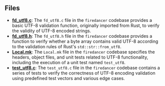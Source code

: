 
## Files
- **[fd_utf8.c](utf8/fd_utf8.c.driver.md)**: The `fd_utf8.c` file in the `firedancer` codebase provides a basic UTF-8 validation function, originally imported from Rust, to verify the validity of UTF-8 encoded strings.
- **[fd_utf8.h](utf8/fd_utf8.h.driver.md)**: The `fd_utf8.h` file in the `firedancer` codebase provides a function to verify whether a byte array contains valid UTF-8 according to the validation rules of Rust's `std::str::from_utf8`.
- **[Local.mk](utf8/Local.mk.driver.md)**: The `Local.mk` file in the `firedancer` codebase specifies the headers, object files, and unit tests related to UTF-8 functionality, including the execution of a unit test named `test_utf8`.
- **[test_utf8.c](utf8/test_utf8.c.driver.md)**: The `test_utf8.c` file in the `firedancer` codebase contains a series of tests to verify the correctness of UTF-8 encoding validation using predefined test vectors and various edge cases.
